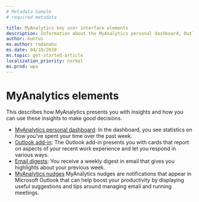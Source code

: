 ```yaml
---
# Metadata Sample
# required metadata

title: MyAnalytics key user interface elements
description: Information about the MyAnalytics personal dashboard, Outlook add-in, email digests, and MyAnalytics nudges. 
author: buntus
ms.author: rodanahu
ms.date: 04/10/2018
ms.topic: get-started-article
localization_priority: normal 
ms.prod: wpa
---
```


# MyAnalytics elements

This describes how MyAnalytics presents you with insights and how you can use these insights to make good decisions.

* [MyAnalytics personal dashboard](Dashboard.md): In the dashboard, you see statistics on how  you've spent your time over the past week. 
* [Outlook add-in](add-in.md): The Outlook add-in presents you with cards that  report on aspects of your recent work experience and let you respond in various ways.
* [Email digests](email-digests.md): You receive a weekly digest in email that gives you highlights about your previous week.
* [MyAnalytics nudges](mya-notifications.md) MyAnalytics nudges are notifications that appear in Microsoft Outlook that can help boost your productivity by displaying useful suggestions and tips around managing email and running meetings.